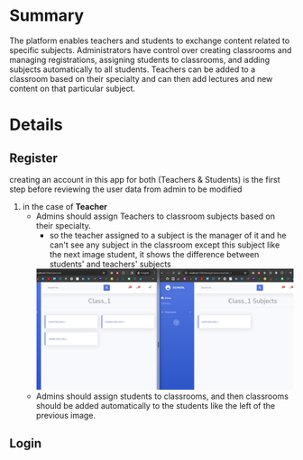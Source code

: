 # Summary
The platform enables teachers and students to exchange content related to specific subjects. Administrators have control over creating classrooms and managing registrations, assigning students to classrooms, and adding subjects automatically to all students. Teachers can be added to a classroom based on their specialty and can then add lectures and new content on that particular subject. 

# Details

## Register
creating an account in this app for both (Teachers & Students) is the first step before reviewing the user data from admin to be modified
 1) in the case of **Teacher**
	- Admins should assign Teachers to classroom subjects based on their specialty.
		- so the teacher assigned to a subject is the manager of it and he can't see any subject in the classroom except this subject like the next image student, it shows the difference between students' and teachers' subjects
 		<img src="https://github.com/Abdelrahman-Moharram/SchoolManagementSystem/blob/master/SchoolManagementSystem/wwwroot/files/posts/9243aec7-2cc7-42d8-800c-0c4206891d4e.jpg" width="800px" >
   	- Admins should assign students to classrooms, and then classrooms should be added automatically to the students like the left of the previous image.
    
      
	
## Login
